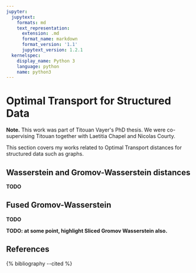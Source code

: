 ```yaml
---
jupyter:
  jupytext:
    formats: md
    text_representation:
      extension: .md
      format_name: markdown
      format_version: '1.1'
      jupytext_version: 1.2.1
  kernelspec:
    display_name: Python 3
    language: python
    name: python3
---
```


# Optimal Transport for Structured Data

<!-- #region {"tags": ["popout"]} -->
**Note.** This work was part of Titouan Vayer's PhD thesis.
We were co-supervising Titouan together with Laetitia Chapel and Nicolas Courty.
<!-- #endregion -->

This section covers my works related to Optimal Transport distances for
structured data such as graphs.

## Wasserstein and Gromov-Wasserstein distances

**TODO**

## Fused Gromov-Wasserstein

**TODO**

**TODO: at some point, highlight Sliced Gromov Wasserstein also.**

## References

{% bibliography --cited %}
